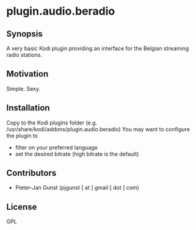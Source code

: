 # plugin.audio.beradio

## Synopsis

A very basic Kodi plugin providing an interface for the Belgian streaming radio stations.


## Motivation

Simple. Sexy.


## Installation

Copy to the Kodi plugins folder (e.g. /usr/share/kodi/addons/plugin.audio.beradio)
You may want to configure the plugin to
* filter on your preferred language
* set the desired bitrate (high bitrate is the default)


## Contributors

* Pieter-Jan Gunst (pjgunst [ at ] gmail [ dot ] com)


## License

GPL
